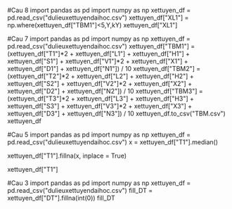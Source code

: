 #Cau 8
import pandas as pd
import numpy as np
xettuyen_df = pd.read_csv("dulieuxettuyendaihoc.csv") 
xettuyen_df["XL1"] = np.where(xettuyen_df["TBM1"]<5,Y,kY)
xettuyen_df["XL1"]

#Cau 7
import pandas as pd
import numpy as np
xettuyen_df = pd.read_csv("dulieuxettuyendaihoc.csv") 
xettuyen_df["TBM1"] = (xettuyen_df["T1"]*2 + xettuyen_df["L1"] + xettuyen_df["H1"] + xettuyen_df["S1"] + xettuyen_df["V1"]*2 + xettuyen_df["X1"] + xettuyen_df["D1"] + xettuyen_df["N1"]) / 10
xettuyen_df["TBM2"] = (xettuyen_df["T2"]*2 + xettuyen_df["L2"] + xettuyen_df["H2"] + xettuyen_df["S2"] + xettuyen_df["V2"]*2 + xettuyen_df["X2"] + xettuyen_df["D2"] + xettuyen_df["N2"]) / 10
xettuyen_df["TBM3"] = (xettuyen_df["T3"]*2 + xettuyen_df["L3"] + xettuyen_df["H3"] + xettuyen_df["S3"] + xettuyen_df["V3"]*2 + xettuyen_df["X3"] + xettuyen_df["D3"] + xettuyen_df["N3"]) / 10
xettuyen_df.to_csv("TBM.csv")
xettuyen_df

#Cau 5
import pandas as pd
import numpy as np
xettuyen_df = pd.read_csv("dulieuxettuyendaihoc.csv") 
x = xettuyen_df["T1"].median()

xettuyen_df["T1"].fillna(x, inplace = True)

xettuyen_df["T1"]



#Cau 3
import pandas as pd
import numpy as np
xettuyen_df = pd.read_csv("dulieuxettuyendaihoc.csv") 
fill_DT = xettuyen_df["DT"].fillna(int(0))
fill_DT

